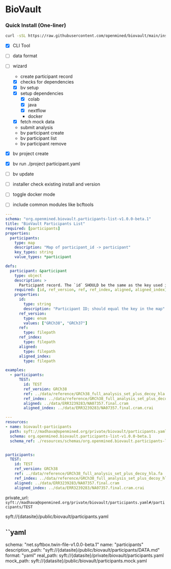 # BioVault

### Quick Install (One-liner)

```bash
curl -sSL https://raw.githubusercontent.com/openmined/biovault/main/install.sh | bash
```

- [x] CLI Tool
- [ ] data format
- [ ] wizard
    - create participant record
    - [x] checks for dependencies
    - [x] bv setup
    - [x] setup dependencies
        - [x] colab
        - [x] java
        - [x] nextflow
        - docker
    - [x] fetch mock data
    - submit analysis
    - bv participant create
    - bv participant list
    - bv participant remove

- [x] bv project create
- [x] bv run ./project participant.yaml
- [ ] bv update
- [ ] installer check existing install and version
- [ ] toggle docker mode
- [ ] include common modules like bcftools




```yaml
---
schema: "org.openmined.biovault.participants-list-v1.0.0-beta.1"
title: "BioVault Participants List"
required: [participants]
properties:
  participants:
    type: map
    description: "Map of participant_id -> participant"
    key_types: string
    value_types: *participant

defs:
  participant: &participant
    type: object
    description: >
      Participant record. The `id` SHOULD be the same as the key used in the `participant` map.
    required: [id, ref_version, ref, ref_index, aligned, aligned_index]
    properties:
      id:
        type: string
        description: "Participant ID; should equal the key in the map"
      ref_version:
        type: enum
        values: ["GRCh38", "GRCh37"]
      ref:
        type: filepath
      ref_index:
        type: filepath
      aligned:
        type: filepath
      aligned_index:
        type: filepath

examples:
  - participants:
      TEST:
        id: TEST
        ref_version: GRCh38
        ref: ../data/reference/GRCh38_full_analysis_set_plus_decoy_hla.fa
        ref_index: ../data/reference/GRCh38_full_analysis_set_plus_decoy_hla.fa.fai
        aligned: ../data/ERR3239283/NA07357.final.cram
        aligned_index: ../data/ERR3239283/NA07357.final.cram.crai

```

```yaml
---
resources:
- name: biovault-participants
  path: syft://madhava@openmined.org/private/biovault/participants.yaml
  schema: org.openmined.biovault.participants-list-v1.0.0-beta.1
  schema_ref: ./resources/schemas/org.openmined.biovault.participants-list-v1.0.0-beta.1.yaml


participants:
  TEST:
    id: TEST
    ref_version: GRCh38
    ref: ../data/reference/GRCh38_full_analysis_set_plus_decoy_hla.fa
    ref_index: ../data/reference/GRCh38_full_analysis_set_plus_decoy_hla.fa.fai
    aligned: ../data/ERR3239283/NA07357.final.cram
    aligned_index: ../data/ERR3239283/NA07357.final.cram.crai
```

private_url: `syft://madhava@openmined.org/private/biovault/participants.yaml#/participants/TEST`

syft://{datasite}/public/biovault/participants.yaml

``yaml
---
schema: "net.syftbox.twin-file-v1.0.0-beta.1"
name: "participants"
description_path: "syft://{datasite}/public/biovault/participants/DATA.md"
format: "yaml"
real_path: syft://{datasite}/private/biovault/participants.yaml
mock_path: syft://{datasite}/public/biovault/participants.mock.yaml
```

